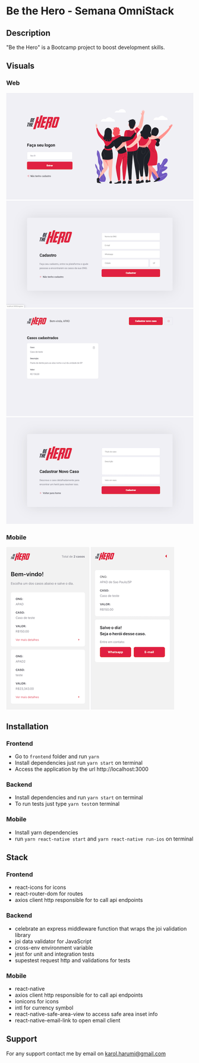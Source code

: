 # Be the Hero - Semana OmniStack

## Description

"Be the Hero" is a Bootcamp project to boost development skills.

## Visuals

### Web

![Web Login](/assets/images/web1.png)
![Web Ong Register](/assets/images/web2.png)
![Web Incidents](/assets/images/web3.png)
![Web Register Incident](/assets/images/web4.png)

### Mobile

![Mobile Incidents](/assets/images/mobile1.png)
![Mobile Details](/assets/images/mobile2.png)

## Installation

### Frontend

- Go to `frontend` folder and run `yarn`
- Install dependencies just run `yarn start` on terminal
- Access the application by the url http://localhost:3000

### Backend

- Install dependencies and run `yarn start` on terminal
- To run tests just type `yarn test`on terminal

### Mobile

- Install yarn dependencies
- run `yarn react-native start` and `yarn react-native run-ios` on terminal

## Stack

### Frontend

- react-icons for icons
- react-router-dom for routes
- axios client http responsible for to call api endpoints

### Backend

- celebrate an express middleware function that wraps the joi validation library
- joi data validator for JavaScript
- cross-env environment variable
- jest for unit and integration tests
- supestest request http and validations for tests

### Mobile

- react-native
- axios client http responsible for to call api endpoints
- ionicons for icons
- intl for currency symbol
- react-native-safe-area-view to access safe area inset info
- react-native-email-link to open email client

## Support

For any support contact me by email on karol.harumi@gmail.com
